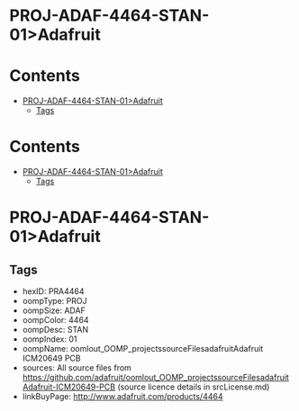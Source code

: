 
PROJ-ADAF-4464-STAN-01>Adafruit
===============================

Contents
========

* [PROJ-ADAF-4464-STAN-01>Adafruit](#proj-adaf-4464-stan-01adafruit)
	* [Tags](#tags)

Contents
========

* [PROJ-ADAF-4464-STAN-01>Adafruit](#proj-adaf-4464-stan-01adafruit)
	* [Tags](#tags)

# PROJ-ADAF-4464-STAN-01>Adafruit

## Tags

- hexID: PRA4464
- oompType: PROJ
- oompSize: ADAF
- oompColor: 4464
- oompDesc: STAN
- oompIndex: 01
- oompName: oomlout_OOMP_projectssourceFilesadafruitAdafruit ICM20649 PCB
- sources: All source files from https://github.com/adafruit/oomlout_OOMP_projectssourceFilesadafruitAdafruit-ICM20649-PCB (source licence details in srcLicense.md)
- linkBuyPage: http://www.adafruit.com/products/4464
